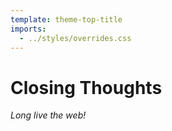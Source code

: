 ```yaml
---
template: theme-top-title
imports:
  - ../styles/overrides.css
---
```


# Closing Thoughts

_Long live the web!_